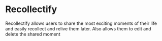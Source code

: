 # Recollectify
Recollectify allows users to share the most exciting moments of their life and easily recollect and relive them later. Also allows them to edit and delete the shared moment
